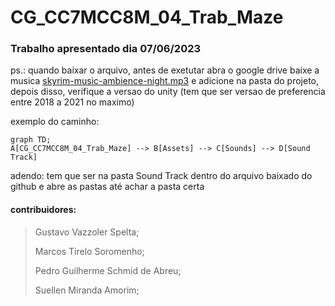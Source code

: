 # CG_CC7MCC8M_04_Trab_Maze
### Trabalho apresentado dia 07/06/2023

ps.: quando baixar o arquivo, antes de exetutar abra o google drive baixe a musica [skyrim-music-ambience-night.mp3](https://drive.google.com/file/d/1rATJ3GdedhjwllEQml0JWAL-VbChhlD3/view?usp=sharing) e adicione na pasta do projeto, depois disso, verifique a versao do unity (tem que ser versao de preferencia entre 2018 a 2021 no maximo)

exemplo do caminho:
```mermaid
graph TD;
A[CG_CC7MCC8M_04_Trab_Maze] --> B[Assets] --> C[Sounds] --> D[Sound Track]
```

adendo: tem que ser na pasta Sound Track dentro do arquivo baixado do github e abre as pastas até achar a pasta certa

#### contribuidores:

> Gustavo Vazzoler Spelta;
>
> Marcos Tirelo Soromenho;
>
> Pedro Guilherme Schmid de Abreu;
>
> Suellen Miranda Amorim;
